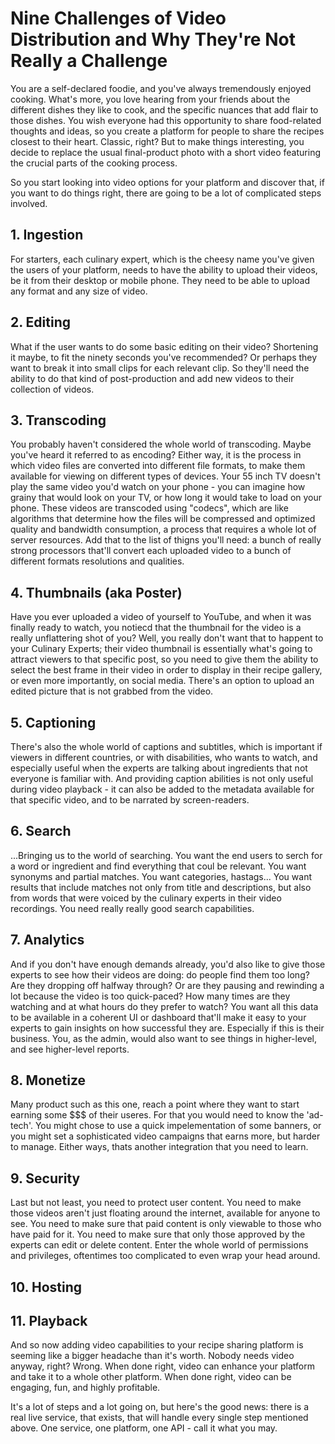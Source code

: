 # Nine Challenges of Video Distribution and Why They're Not Really a Challenge

You are a self-declared foodie, and you've always tremendously enjoyed cooking. What's more, you love hearing from your friends about the different dishes they like to cook, and the specific nuances that add flair to those dishes. You wish everyone had this opportunity to share food-related thoughts and ideas, so you create a platform for people to share the recipes closest to their heart. Classic, right? But to make things interesting, you decide to replace the usual final-product photo with a short video featuring the crucial parts of the cooking process. 

So you start looking into video options for your platform and discover that, if you want to do things right, there are going to be a lot of complicated steps involved. 

## 1. Ingestion  

For starters, each culinary expert, which is the cheesy name you've given the users of your platform, needs to have the ability to upload their videos, be it from their desktop or mobile phone. They need to be able to upload any format and any size of video. 

## 2. Editing 

What if the user wants to do some basic editing on their video? Shortening it maybe, to fit the ninety seconds you've recommended? Or perhaps they want to break it into small clips for each relevant clip. So they'll need the ability to do that kind of post-production and add new videos to their collection of videos. 

## 3. Transcoding 

You probably haven't considered the whole world of transcoding. Maybe you've heard it referred to as encoding? Either way, it is the process in which video files are converted into different file formats, to make them available for viewing on different types of devices. Your 55 inch TV doesn't play the same video you'd watch on your phone - you can imagine how grainy that would look on your TV, or how long it would take to load on your phone. These videos are transcoded using "codecs", which are like algorithms that determine how the files will be compressed and optimized quality and bandwidth consumption, a process that requires a whole lot of server resources. Add that to the list of thigns you'll need: a bunch of really strong processors that'll convert each uploaded video to a bunch of different formats resolutions and qualities.

## 4. Thumbnails (aka Poster)

Have you ever uploaded a video of yourself to YouTube, and when it was finally ready to watch, you notiecd that the thumbnail for the video is a really unflattering shot of you? Well, you really don't want that to happent to your Culinary Experts; their video thumbnail is essentially what's going to attract viewers to that specific post, so you need to give them the ability to select the best frame in their video in order to display in their recipe gallery, or even more importantly, on social media. There's an option to upload an edited picture that is not grabbed from the video. 

## 5. Captioning 

There's also the whole world of captions and subtitles, which is important if viewers in different countries, or with disabilities, who wants to watch, and especially useful when the experts are talking about ingredients that not everyone is familiar with. And providing caption abilities is not only useful during video playback - it can also be added to the metadata available for that specific video, and to be narrated by screen-readers.

## 6. Search 

...Bringing us to the world of searching. You want the end users to serch for a word or ingredient and find everything that coul be relevant. You want synonyms and partial matches. You want categories, hastags... You want results that include matches not only from title and descriptions, but also from words that were voiced by the culinary experts in their video recordings. You need really really good search capabilities. 

## 7. Analytics 

And if you don't have enough demands already, you'd also like to give those experts to see how their videos are doing: do people find them too long? Are they dropping off halfway through? Or are they pausing and rewinding a lot because the video is too quick-paced? How many times are they watching and at what hours do they prefer to watch? You want all this data to be available in a coherent UI or dashboard that'll make it easy to your experts to gain insights on how successful they are. Especially if this is their business. You, as the admin, would also want to see things in higher-level, and see higher-level reports.

## 8. Monetize 
Many product such as this one, reach a point where they want to start earning some $$$ of their useres. For that you would need to know the 'ad-tech'. You might chose to use a quick impelementation of some banners, or you might set a sophisticated video campaigns that earns more, but harder to manage. Either ways, thats another integration that you need to learn.  

## 9. Security 

Last but not least, you need to protect user content. You need to make those videos aren't just floating around the internet, available for anyone to see. You need to make sure that paid content is only viewable to those who have paid for it. You need to make sure that only those approved by the experts can edit or delete content. Enter the whole world of permissions and privileges, oftentimes too complicated to even wrap your head around. 

## 10. Hosting

## 11. Playback

And so now adding video capabilities to your recipe sharing platform is seeming like a bigger headache than it's worth. Nobody needs video anyway, right?
Wrong. 
When done right, video can enhance your platform and take it to a whole other platform. When done right, video can be engaging, fun, and highly profitable. 

It's a lot of steps and a lot going on, but here's the good news: there is a real live service, that exists, that will handle every single step mentioned above. One service, one platform, one API - call it what you may. 
